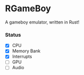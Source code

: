 # RGameBoy

A gameboy emulator, written in Rust!

### Status

- [x] CPU
- [x] Memory Bank
- [x] Interrupts
- [ ] GPU
- [ ] Audio
